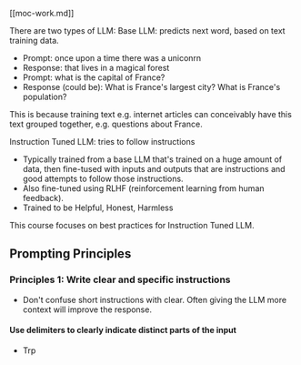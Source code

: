 [[moc-work.md]]

There are two types of LLM:
Base LLM: predicts next word, based on text training data.

- Prompt: once upon a time there was a uniconrn
- Response: that lives in a magical forest
- Prompt: what is the capital of France?
- Response (could be): What is France's largest city? What is France's population?

This is because training text e.g. internet articles can conceivably have this text grouped together, e.g. questions about France.

Instruction Tuned LLM: tries to follow instructions

- Typically trained from a base LLM that's trained on a huge amount of data, then fine-tused with inputs and outputs that are instructions and good attempts to follow those instructions.
- Also fine-tuned using RLHF (reinforcement learning from human feedback).
- Trained to be Helpful, Honest, Harmless

This course focuses on best practices for Instruction Tuned LLM.

## Prompting Principles

### Principles 1: Write clear and specific instructions

- Don't confuse short instructions with clear. Often giving the LLM more context will improve the response.

#### Use delimiters to clearly indicate distinct parts of the input

- Trp
